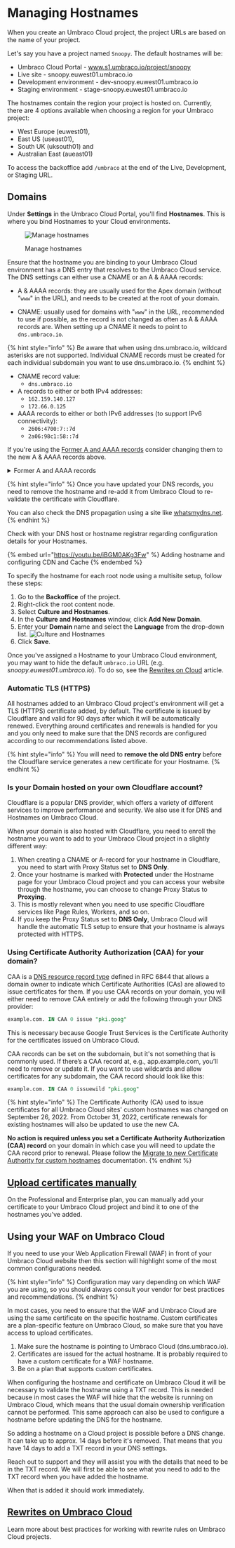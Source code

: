 # Managing Hostnames

When you create an Umbraco Cloud project, the project URLs are based on the name of your project.

Let's say you have a project named `Snoopy`. The default hostnames will be:

* Umbraco Cloud Portal - www.s1.umbraco.io/project/snoopy
* Live site - snoopy.euwest01.umbraco.io
* Development environment - dev-snoopy.euwest01.umbraco.io
* Staging environment - stage-snoopy.euwest01.umbraco.io

The hostnames contain the region your project is hosted on. Currently, there are 4 options available when choosing a region for your Umbraco project:

* West Europe (euwest01),
* East US (useast01),
* South UK (uksouth01) and
* Australian East (aueast01)

To access the backoffice add `/umbraco` at the end of the Live, Development, or Staging URL.

## Domains

Under **Settings** in the Umbraco Cloud Portal, you'll find **Hostnames**. This is where you bind Hostnames to your Cloud environments.

<figure><img src="../../../.gitbook/assets/image (26).png" alt="Manage hostnames"><figcaption><p>Manage hostnames</p></figcaption></figure>

Ensure that the hostname you are binding to your Umbraco Cloud environment has a DNS entry that resolves to the Umbraco Cloud service. The DNS settings can either use a CNAME or an A & AAAA records:

- A & AAAA records: they are usually used for the Apex domain (without "`www`" in the URL), and needs to be created at the root of your domain.

- CNAME: usually used for domains with "`www`" in the URL, recommended to use if possible, as the record is not changed as often as A & AAAA records are. When setting up a CNAME it needs to point to `dns.umbraco.io`.

{% hint style="info" %} Be aware that when using dns.umbraco.io, wildcard asterisks are not supported. Individual CNAME records must be created for each individual subdomain you want to use dns.umbraco.io. {% endhint %}

* CNAME record value:
  * `dns.umbraco.io`
* A records to either or both IPv4 addresses:
  * `162.159.140.127`
  * `172.66.0.125`
* AAAA records to either or both IPv6 addresses (to support IPv6 connectivity):
  * `2606:4700:7::7d`
  * `2a06:98c1:58::7d`

If you're using the [Former A and AAAA records](./#former-a-and-aaaa-records) consider changing them to the new A & AAAA records above.

<details>

<summary>Former A and AAAA records</summary>

The following Records will become obsolete in the future. Refrain from using them.

* A Records
  * `104.19.191.28`
  * `104.19.208.28`
  * `104.17.17.9`
  * `104.17.18.9`
* AAAA Records
  * `2606:4700::6813:bf1c`
  * `2606:4700::6813:d01c`
  * `2606:4700::6811:1209`
  * `2606:4700::6811:1109`

</details>

{% hint style="info" %}
Once you have updated your DNS records, you need to remove the hostname and re-add it from Umbraco Cloud to re-validate the certificate with Cloudflare.



You can also check the DNS propagation using a site like [whatsmydns.net](https://www.whatsmydns.net/).
{% endhint %}

Check with your DNS host or hostname registrar regarding configuration details for your Hostnames.

{% embed url="https://youtu.be/iBGM0AKg3Fw" %}
Adding hostname and configuring CDN and Cache
{% endembed %}

To specify the hostname for each root node using a multisite setup, follow these steps:

1. Go to the **Backoffice** of the project.
2. Right-click the root content node.
3. Select **Culture and Hostnames**.
4. In the **Culture and Hostnames** window, click **Add New Domain**.
5. Enter your **Domain** name and select the **Language** from the drop-down list. ![Culture and Hostnames](../../manage-hostnames/images/culture-and-hostnames-v10.png)
6. Click **Save**.

Once you've assigned a Hostname to your Umbraco Cloud environment, you may want to hide the default `umbraco.io` URL (e.g. _snoopy.euwest01.umbraco.io_). To do so, see the [Rewrites on Cloud](rewrites-on-cloud.md#hiding-the-default-umbracoio-url) article.

### Automatic TLS (HTTPS)

All hostnames added to an Umbraco Cloud project's environment will get a TLS (HTTPS) certificate added, by default. The certificate is issued by Cloudflare and valid for 90 days after which it will be automatically renewed. Everything around certificates and renewals is handled for you and you only need to make sure that the DNS records are configured according to our recommendations listed above.

{% hint style="info" %}
You will need to **remove the old DNS entry** before the Cloudflare service generates a new certificate for your Hostname.
{% endhint %}

### Is your Domain hosted on your own Cloudflare account?

Cloudflare is a popular DNS provider, which offers a variety of different services to improve performance and security. We also use it for DNS and Hostnames on Umbraco Cloud.

When your domain is also hosted with Cloudflare, you need to enroll the hostname you want to add to your Umbraco Cloud project in a slightly different way:

1. When creating a CNAME or A-record for your hostname in Cloudflare, you need to start with Proxy Status set to **DNS Only**.
2. Once your hostname is marked with **Protected** under the Hostname page for your Umbraco Cloud project and you can access your website through the hostname, you can choose to change Proxy Status to **Proxying**.
3. This is mostly relevant when you need to use specific Cloudflare services like Page Rules, Workers, and so on.
4. If you keep the Proxy Status set to **DNS Only**, Umbraco Cloud will handle the automatic TLS setup to ensure that your hostname is always protected with HTTPS.

### Using Certificate Authority Authorization (CAA) for your domain?

CAA is a [DNS resource record type](https://tools.ietf.org/html/rfc6844) defined in RFC 6844 that allows a domain owner to indicate which Certificate Authorities (CAs) are allowed to issue certificates for them. If you use CAA records on your domain, you will either need to remove CAA entirely or add the following through your DNS provider:

```sql
example.com. IN CAA 0 issue "pki.goog"
```

This is necessary because Google Trust Services is the Certificate Authority for the certificates issued on Umbraco Cloud.

CAA records can be set on the subdomain, but it's not something that is commonly used. If there’s a CAA record at, e.g., app.example.com, you’ll need to remove or update it. If you want to use wildcards and allow certificates for any subdomain, the CAA record should look like this:

```sql
example.com. IN CAA 0 issuewild "pki.goog"
```

{% hint style="info" %}
The Certificate Authority (CA) used to issue certificates for all Umbraco Cloud sites' custom hostnames was changed on September 26, 2022. From October 31, 2022, certificate renewals for existing hostnames will also be updated to use the new CA.

**No action is required unless you set a Certificate Authority Authorization (CAA) record** on your domain in which case you will need to update the CAA record prior to renewal. Please follow the [Migrate to new Certificate Authority for custom hostnames](ca-record-migration.md) documentation.
{% endhint %}

## [Upload certificates manually](security-certificates.md)

On the Professional and Enterprise plan, you can manually add your certificate to your Umbraco Cloud project and bind it to one of the hostnames you've added.

## Using your WAF on Umbraco Cloud

If you need to use your Web Application Firewall (WAF) in front of your Umbraco Cloud website then this section will highlight some of the most common configurations needed.

{% hint style="info" %}
Configuration may vary depending on which WAF you are using, so you should always consult your vendor for best practices and recommendations.
{% endhint %}

In most cases, you need to ensure that the WAF and Umbraco Cloud are using the same certificate on the specific hostname. Custom certificates are a plan-specific feature on Umbraco Cloud, so make sure that you have access to upload certificates.

1. Make sure the hostname is pointing to Umbraco Cloud (dns.umbraco.io).
2. Certificates are issued for the actual hostname. It is probably required to have a custom certificate for a WAF hostname.
3. Be on a plan that supports custom certificates.

When configuring the hostname and certificate on Umbraco Cloud it will be necessary to validate the hostname using a TXT record. This is needed because in most cases the WAF will hide that the website is running on Umbraco Cloud, which means that the usual domain ownership verification cannot be performed. This same approach can also be used to configure a hostname before updating the DNS for the hostname.

So adding a hostname on a Cloud project is possible before a DNS change. It can take up to approx. 14 days before it's removed. That means that you have 14 days to add a TXT record in your DNS settings.

Reach out to support and they will assist you with the details that need to be in the TXT record. We will first be able to see what you need to add to the TXT record when you have added the hostname.

When that is added it should work immediately.

## [Rewrites on Umbraco Cloud](rewrites-on-cloud.md)

Learn more about best practices for working with rewrite rules on Umbraco Cloud projects.
